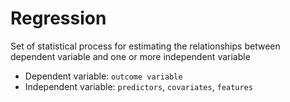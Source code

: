 # Regression
Set of statistical process for estimating the relationships between dependent variable and one or more independent variable
- Dependent variable: `outcome variable`
- Independent variable: `predictors`, `covariates`, `features`

